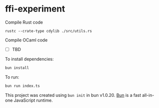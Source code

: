 # ffi-experiment

Compile Rust code
```
rustc --crate-type cdylib ./src/utils.rs
```

Compile OCaml code
- [ ] TBD

To install dependencies:

```bash
bun install
```

To run:

```bash
bun run index.ts
```

This project was created using `bun init` in bun v1.0.20. [Bun](https://bun.sh) is a fast all-in-one JavaScript runtime.

